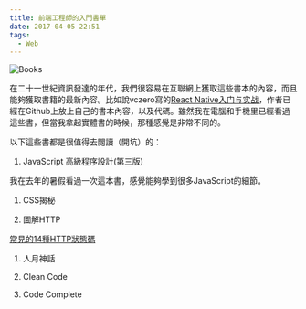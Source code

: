 ```yaml
---
title: 前端工程師的入門書單
date: 2017-04-05 22:51
tags:
  - Web
---
```


![Books](https://i.imgur.com/CTfB7K9.jpg)

在二十一世紀資訊發達的年代，我們很容易在互聯網上獲取這些書本的內容，而且能夠獲取書籍的最新內容。比如說vczero寫的[React Native入门与实战](https://github.com/vczero/react-native-lesson)，作者已經在Github上放上自己的書本內容，以及代碼。雖然我在電腦和手機里已經看過這些書，但當我拿起實體書的時候，那種感覺是非常不同的。

以下這些書都是很值得去閱讀（開坑）的：

1. JavaScript 高級程序設計(第三版)

  我在去年的暑假看過一次這本書，感覺能夠學到很多JavaScript的細節。

1. CSS揭秘

1. 圖解HTTP

  [常見的14種HTTP狀態碼](https://calpa.me/2017/04/08/common-http-status-code/)

1. 人月神話

1. Clean Code

1. Code Complete
